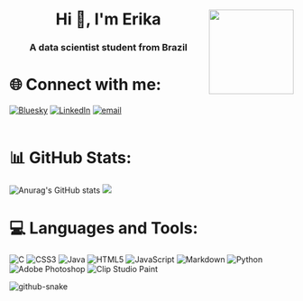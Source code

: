 <h1 align="center">Hi 👋, I'm Erika <img align="right" height="150" src="https://i.pinimg.com/originals/aa/a8/ae/aaa8ae768a63c36fddd9894d8783d161.gif"  /></h1>
<h3 align="center">A data scientist student from Brazil</h3>


# 🌐 Connect with me:
[![Bluesky](https://img.shields.io/badge/bluesky-0285FF?style=for-the-badge&logo=bluesky&logoColor=%23FFFFFF)](https://bsky.app/profile/kaybuthers.bsky.social) [![LinkedIn](https://img.shields.io/badge/LinkedIn-%230077B5.svg?logo=linkedin&logoColor=white)](https://linkedin.com/in/erika-buthers) [![email](https://img.shields.io/badge/Email-D14836?logo=gmail&logoColor=white)](mailto:buthers@nano.ufrj.br) </br></br>

# 📊 GitHub Stats: 
<!--![](https://nirzak-streak-stats.vercel.app/?user=kaybuthers&theme=ambient_gradient&hide_border=false)-->
![Anurag's GitHub stats](https://github-readme-stats.vercel.app/api?username=kaybuthers&show_icons=true&theme=ambient_gradient&hide_border=false&line_height=20)
![](https://github-readme-stats.vercel.app/api/top-langs/?username=kaybuthers&theme=ambient_gradient&hide_border=false&include_all_commits=false&count_private=false)
<!-- ![](https://github-profile-trophy.vercel.app/?username=kaybuthers&theme=dracula&no-frame=true&no-bg=true&margin-w=4)-->


# 💻 Languages and Tools:
![C](https://img.shields.io/badge/c-%2300599C.svg?style=for-the-badge&logo=c&logoColor=white) ![CSS3](https://img.shields.io/badge/css3-%231572B6.svg?style=for-the-badge&logo=css3&logoColor=white) ![Java](https://img.shields.io/badge/java-%23ED8B00.svg?style=for-the-badge&logo=openjdk&logoColor=white) ![HTML5](https://img.shields.io/badge/html5-%23E34F26.svg?style=for-the-badge&logo=html5&logoColor=white) ![JavaScript](https://img.shields.io/badge/javascript-%23323330.svg?style=for-the-badge&logo=javascript&logoColor=%23F7DF1E) ![Markdown](https://img.shields.io/badge/markdown-%23000000.svg?style=for-the-badge&logo=markdown&logoColor=white) ![Python](https://img.shields.io/badge/python-3670A0?style=for-the-badge&logo=python&logoColor=ffdd54) ![Adobe Photoshop](https://img.shields.io/badge/adobe%20photoshop-%2331A8FF.svg?style=for-the-badge&logo=adobe%20photoshop&logoColor=white) ![Clip Studio Paint](https://img.shields.io/badge/ClipStudioPaint-%23CFD3D3.svg?style=for-the-badge&logo=ClipStudioPaint&logoColor=white)

<picture align="center">
  <source media="(prefers-color-scheme: dark)" srcset="https://raw.githubusercontent.com/tobiasmeyhoefer/tobiasmeyhoefer/output/github-snake-dark.svg" />
  <source media="(prefers-color-scheme: light)" srcset="https://raw.githubusercontent.com/tobiasmeyhoefer/tobiasmeyhoefer/output/github-snake.svg" />
  <img align="center" alt="github-snake" src="https://raw.githubusercontent.com/tobiasmeyhoefer/tobiasmeyhoefer/output/github-snake.svg" />
</picture>
